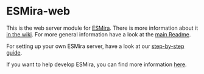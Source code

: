 # ESMira-web

This is the web server module for [ESMira](https://github.com/KL-Psychological-Methodology/ESMira).
There is more information about it [in the wiki](https://github.com/KL-Psychological-Methodology/ESMira/wiki/ESMira-Website).
For more general information have a look at the [main Readme](https://github.com/KL-Psychological-Methodology/ESMira).

For setting up your own ESMira server, have a look at our [step-by-step guide](https://github.com/KL-Psychological-Methodology/ESMira/wiki/Setting-up-a-server).

If you want to help develop ESMira, you can find more information [here](https://github.com/KL-Psychological-Methodology/ESMira/wiki/Help-development).

